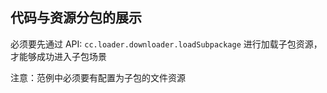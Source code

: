 ## 代码与资源分包的展示

必须要先通过 API: `cc.loader.downloader.loadSubpackage` 进行加载子包资源，才能够成功进入子包场景

注意：范例中必须要有配置为子包的文件资源
